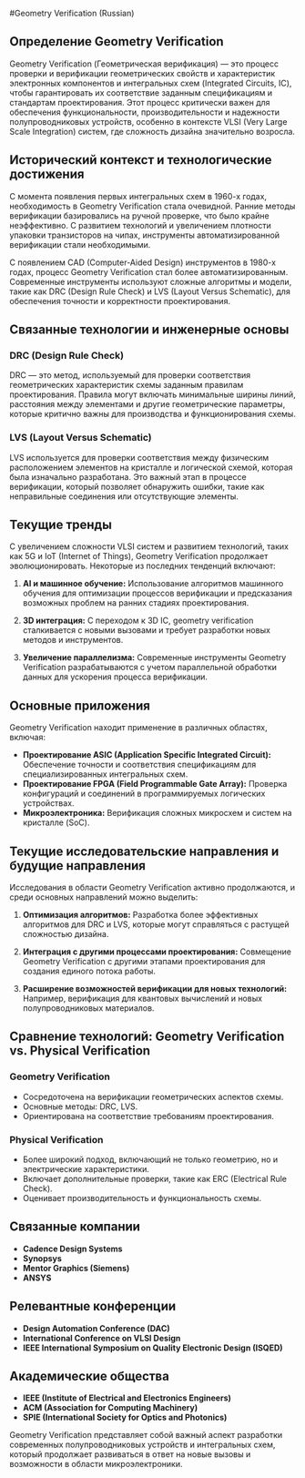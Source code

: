 #Geometry Verification (Russian)

## Определение Geometry Verification

Geometry Verification (Геометрическая верификация) — это процесс проверки и верификации геометрических свойств и характеристик электронных компонентов и интегральных схем (Integrated Circuits, IC), чтобы гарантировать их соответствие заданным спецификациям и стандартам проектирования. Этот процесс критически важен для обеспечения функциональности, производительности и надежности полупроводниковых устройств, особенно в контексте VLSI (Very Large Scale Integration) систем, где сложность дизайна значительно возросла.

## Исторический контекст и технологические достижения

С момента появления первых интегральных схем в 1960-х годах, необходимость в Geometry Verification стала очевидной. Ранние методы верификации базировались на ручной проверке, что было крайне неэффективно. С развитием технологий и увеличением плотности упаковки транзисторов на чипах, инструменты автоматизированной верификации стали необходимыми.

С появлением CAD (Computer-Aided Design) инструментов в 1980-х годах, процесс Geometry Verification стал более автоматизированным. Современные инструменты используют сложные алгоритмы и модели, такие как DRC (Design Rule Check) и LVS (Layout Versus Schematic), для обеспечения точности и корректности проектирования.

## Связанные технологии и инженерные основы

### DRC (Design Rule Check)

DRC — это метод, используемый для проверки соответствия геометрических характеристик схемы заданным правилам проектирования. Правила могут включать минимальные ширины линий, расстояния между элементами и другие геометрические параметры, которые критично важны для производства и функционирования схемы.

### LVS (Layout Versus Schematic)

LVS используется для проверки соответствия между физическим расположением элементов на кристалле и логической схемой, которая была изначально разработана. Это важный этап в процессе верификации, который позволяет обнаружить ошибки, такие как неправильные соединения или отсутствующие элементы.

## Текущие тренды

С увеличением сложности VLSI систем и развитием технологий, таких как 5G и IoT (Internet of Things), Geometry Verification продолжает эволюционировать. Некоторые из последних тенденций включают:

1. **AI и машинное обучение:** Использование алгоритмов машинного обучения для оптимизации процессов верификации и предсказания возможных проблем на ранних стадиях проектирования.
   
2. **3D интеграция:** С переходом к 3D IC, geometry verification сталкивается с новыми вызовами и требует разработки новых методов и инструментов.

3. **Увеличение параллелизма:** Современные инструменты Geometry Verification разрабатываются с учетом параллельной обработки данных для ускорения процесса верификации.

## Основные приложения

Geometry Verification находит применение в различных областях, включая:

- **Проектирование ASIC (Application Specific Integrated Circuit):** Обеспечение точности и соответствия спецификациям для специализированных интегральных схем.
- **Проектирование FPGA (Field Programmable Gate Array):** Проверка конфигураций и соединений в программируемых логических устройствах.
- **Микроэлектроника:** Верификация сложных микросхем и систем на кристалле (SoC).

## Текущие исследовательские направления и будущие направления

Исследования в области Geometry Verification активно продолжаются, и среди основных направлений можно выделить:

1. **Оптимизация алгоритмов:** Разработка более эффективных алгоритмов для DRC и LVS, которые могут справляться с растущей сложностью дизайна.
   
2. **Интеграция с другими процессами проектирования:** Совмещение Geometry Verification с другими этапами проектирования для создания единого потока работы.

3. **Расширение возможностей верификации для новых технологий:** Например, верификация для квантовых вычислений и новых полупроводниковых материалов.

## Сравнение технологий: Geometry Verification vs. Physical Verification

### Geometry Verification

- Сосредоточена на верификации геометрических аспектов схемы.
- Основные методы: DRC, LVS.
- Ориентирована на соответствие требованиям проектирования.

### Physical Verification

- Более широкий подход, включающий не только геометрию, но и электрические характеристики.
- Включает дополнительные проверки, такие как ERC (Electrical Rule Check).
- Оценивает производительность и функциональность схемы.

## Связанные компании

- **Cadence Design Systems**
- **Synopsys**
- **Mentor Graphics (Siemens)**
- **ANSYS**

## Релевантные конференции

- **Design Automation Conference (DAC)**
- **International Conference on VLSI Design**
- **IEEE International Symposium on Quality Electronic Design (ISQED)**

## Академические общества

- **IEEE (Institute of Electrical and Electronics Engineers)**
- **ACM (Association for Computing Machinery)**
- **SPIE (International Society for Optics and Photonics)**

Geometry Verification представляет собой важный аспект разработки современных полупроводниковых устройств и интегральных схем, который продолжает развиваться в ответ на новые вызовы и возможности в области микроэлектроники.